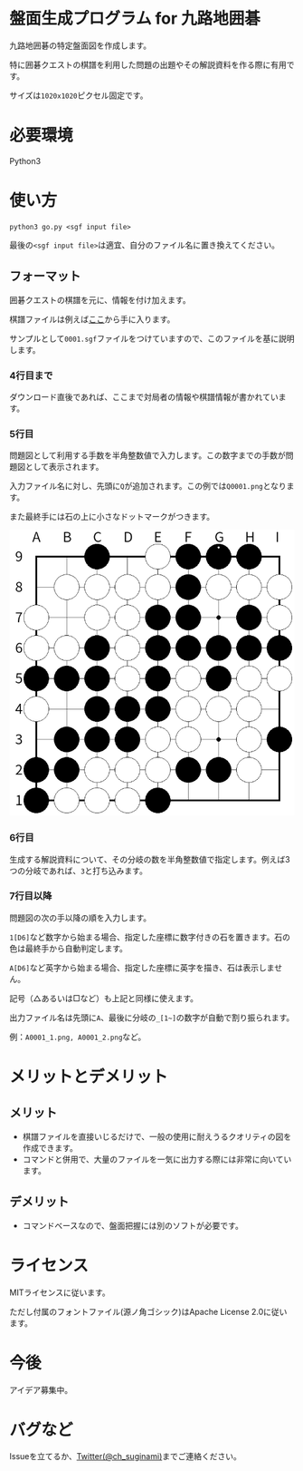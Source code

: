 # 盤面生成プログラム for 九路地囲碁
九路地囲碁の特定盤面図を作成します。

特に囲碁クエストの棋譜を利用した問題の出題やその解説資料を作る際に有用です。

サイズは`1020x1020`ピクセル固定です。

# 必要環境
Python3

# 使い方
`python3 go.py <sgf input file>`

最後の`<sgf input file>`は適宜、自分のファイル名に置き換えてください。

## フォーマット
囲碁クエストの棋譜を元に、情報を付け加えます。

棋譜ファイルは例えば[ここ](http://c-loft.com/renju/quest/)から手に入ります。

サンプルとして`0001.sgf`ファイルをつけていますので、このファイルを基に説明します。

### 4行目まで
ダウンロード直後であれば、ここまで対局者の情報や棋譜情報が書かれています。

### 5行目
問題図として利用する手数を半角整数値で入力します。この数字までの手数が問題図として表示されます。

入力ファイル名に対し、先頭に`Q`が追加されます。この例では`Q0001.png`となります。

また最終手には石の上に小さなドットマークがつきます。

![](Q0001.png)

### 6行目
生成する解説資料について、その分岐の数を半角整数値で指定します。例えば3つの分岐であれば、`3`と打ち込みます。

### 7行目以降
問題図の次の手以降の順を入力します。

`1[D6]`など数字から始まる場合、指定した座標に数字付きの石を置きます。石の色は最終手から自動判定します。

`A[D6]`など英字から始まる場合、指定した座標に英字を描き、石は表示しません。

記号（△あるいは□など）も上記と同様に使えます。

出力ファイル名は先頭に`A`、最後に分岐の`_[1~]`の数字が自動で割り振られます。

例：`A0001_1.png, A0001_2.png`など。

# メリットとデメリット
## メリット
+ 棋譜ファイルを直接いじるだけで、一般の使用に耐えうるクオリティの図を作成できます。
+ コマンドと併用で、大量のファイルを一気に出力する際には非常に向いています。

## デメリット
+ コマンドベースなので、盤面把握には別のソフトが必要です。

# ライセンス
MITライセンスに従います。

ただし付属のフォントファイル(源ノ角ゴシック)はApache License 2.0に従います。

# 今後
アイデア募集中。

# バグなど
Issueを立てるか、[Twitter(@ch_suginami)](https://twitter.com/ch_suginami)までご連絡ください。
